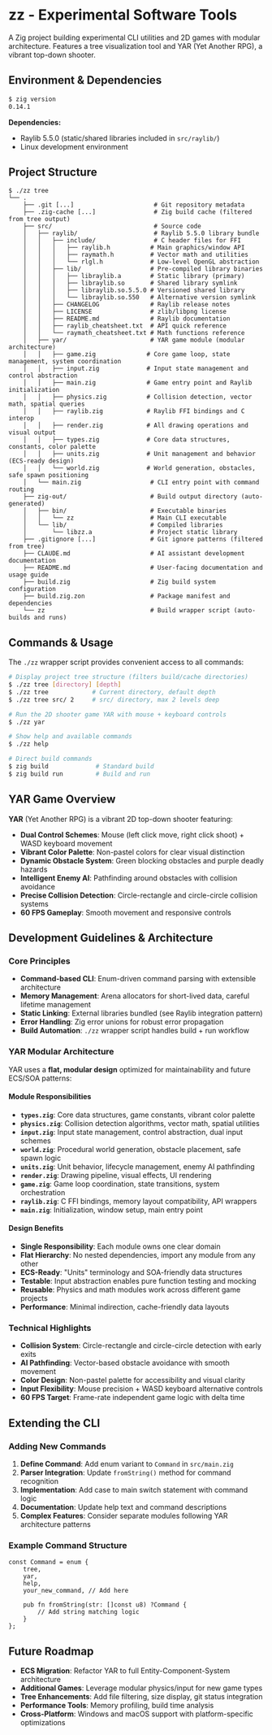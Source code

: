 # zz - Experimental Software Tools

A Zig project building experimental CLI utilities and 2D games with modular architecture. Features a tree visualization tool and YAR (Yet Another RPG), a vibrant top-down shooter.

## Environment & Dependencies

```bash
$ zig version
0.14.1
```

**Dependencies:**
- Raylib 5.5.0 (static/shared libraries included in `src/raylib/`)
- Linux development environment

## Project Structure

```
$ ./zz tree
└── .
    ├── .git [...]                      # Git repository metadata
    ├── .zig-cache [...]                # Zig build cache (filtered from tree output)
    ├── src/                            # Source code
    │   ├── raylib/                     # Raylib 5.5.0 library bundle
    │   │   ├── include/                # C header files for FFI
    │   │   │   ├── raylib.h           # Main graphics/window API
    │   │   │   ├── raymath.h          # Vector math and utilities  
    │   │   │   └── rlgl.h             # Low-level OpenGL abstraction
    │   │   ├── lib/                   # Pre-compiled library binaries
    │   │   │   ├── libraylib.a        # Static library (primary)
    │   │   │   ├── libraylib.so       # Shared library symlink
    │   │   │   ├── libraylib.so.5.5.0 # Versioned shared library
    │   │   │   └── libraylib.so.550   # Alternative version symlink
    │   │   ├── CHANGELOG              # Raylib release notes
    │   │   ├── LICENSE                # zlib/libpng license
    │   │   ├── README.md              # Raylib documentation
    │   │   ├── raylib_cheatsheet.txt  # API quick reference
    │   │   └── raymath_cheatsheet.txt # Math functions reference
    │   ├── yar/                       # YAR game module (modular architecture)
    │   │   ├── game.zig              # Core game loop, state management, system coordination
    │   │   ├── input.zig             # Input state management and control abstraction
    │   │   ├── main.zig              # Game entry point and Raylib initialization
    │   │   ├── physics.zig           # Collision detection, vector math, spatial queries
    │   │   ├── raylib.zig            # Raylib FFI bindings and C interop
    │   │   ├── render.zig            # All drawing operations and visual output
    │   │   ├── types.zig             # Core data structures, constants, color palette
    │   │   ├── units.zig             # Unit management and behavior (ECS-ready design)
    │   │   └── world.zig             # World generation, obstacles, safe spawn positioning
    │   └── main.zig                   # CLI entry point with command routing
    ├── zig-out/                       # Build output directory (auto-generated)
    │   ├── bin/                       # Executable binaries
    │   │   └── zz                     # Main CLI executable
    │   └── lib/                       # Compiled libraries
    │       └── libzz.a                # Project static library
    ├── .gitignore [...]               # Git ignore patterns (filtered from tree)
    ├── CLAUDE.md                      # AI assistant development documentation
    ├── README.md                      # User-facing documentation and usage guide
    ├── build.zig                      # Zig build system configuration
    ├── build.zig.zon                  # Package manifest and dependencies
    └── zz                             # Build wrapper script (auto-builds and runs)
```

## Commands & Usage

The `./zz` wrapper script provides convenient access to all commands:

```bash
# Display project tree structure (filters build/cache directories)
$ ./zz tree [directory] [depth]
$ ./zz tree            # Current directory, default depth
$ ./zz tree src/ 2     # src/ directory, max 2 levels deep

# Run the 2D shooter game YAR with mouse + keyboard controls
$ ./zz yar

# Show help and available commands
$ ./zz help

# Direct build commands
$ zig build             # Standard build
$ zig build run         # Build and run
```

## YAR Game Overview

**YAR** (Yet Another RPG) is a vibrant 2D top-down shooter featuring:
- **Dual Control Schemes**: Mouse (left click move, right click shoot) + WASD keyboard movement
- **Vibrant Color Palette**: Non-pastel colors for clear visual distinction
- **Dynamic Obstacle System**: Green blocking obstacles and purple deadly hazards
- **Intelligent Enemy AI**: Pathfinding around obstacles with collision avoidance
- **Precise Collision Detection**: Circle-rectangle and circle-circle collision systems
- **60 FPS Gameplay**: Smooth movement and responsive controls

## Development Guidelines & Architecture

### Core Principles
- **Command-based CLI**: Enum-driven command parsing with extensible architecture
- **Memory Management**: Arena allocators for short-lived data, careful lifetime management
- **Static Linking**: External libraries bundled (see Raylib integration pattern)
- **Error Handling**: Zig error unions for robust error propagation
- **Build Automation**: `./zz` wrapper script handles build + run workflow

### YAR Modular Architecture

YAR uses a **flat, modular design** optimized for maintainability and future ECS/SOA patterns:

#### Module Responsibilities
- **`types.zig`**: Core data structures, game constants, vibrant color palette
- **`physics.zig`**: Collision detection algorithms, vector math, spatial utilities
- **`input.zig`**: Input state management, control abstraction, dual input schemes
- **`world.zig`**: Procedural world generation, obstacle placement, safe spawn logic
- **`units.zig`**: Unit behavior, lifecycle management, enemy AI pathfinding
- **`render.zig`**: Drawing pipeline, visual effects, UI rendering
- **`game.zig`**: Game loop coordination, state transitions, system orchestration
- **`raylib.zig`**: C FFI bindings, memory layout compatibility, API wrappers
- **`main.zig`**: Initialization, window setup, main entry point

#### Design Benefits
- **Single Responsibility**: Each module owns one clear domain
- **Flat Hierarchy**: No nested dependencies, import any module from any other
- **ECS-Ready**: "Units" terminology and SOA-friendly data structures
- **Testable**: Input abstraction enables pure function testing and mocking
- **Reusable**: Physics and math modules work across different game projects
- **Performance**: Minimal indirection, cache-friendly data layouts

### Technical Highlights
- **Collision System**: Circle-rectangle and circle-circle detection with early exits
- **AI Pathfinding**: Vector-based obstacle avoidance with smooth movement
- **Color Design**: Non-pastel palette for accessibility and visual clarity
- **Input Flexibility**: Mouse precision + WASD keyboard alternative controls
- **60 FPS Target**: Frame-rate independent game logic with delta time

## Extending the CLI

### Adding New Commands
1. **Define Command**: Add enum variant to `Command` in `src/main.zig`
2. **Parser Integration**: Update `fromString()` method for command recognition
3. **Implementation**: Add case to main switch statement with command logic
4. **Documentation**: Update help text and command descriptions
5. **Complex Features**: Consider separate modules following YAR architecture patterns

### Example Command Structure
```zig
const Command = enum {
    tree,
    yar,
    help,
    your_new_command, // Add here

    pub fn fromString(str: []const u8) ?Command {
        // Add string matching logic
    }
};
```

## Future Roadmap

- **ECS Migration**: Refactor YAR to full Entity-Component-System architecture
- **Additional Games**: Leverage modular physics/input for new game types  
- **Tree Enhancements**: Add file filtering, size display, git status integration
- **Performance Tools**: Memory profiling, build time analysis
- **Cross-Platform**: Windows and macOS support with platform-specific optimizations